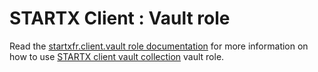 # STARTX Client : Vault role

Read the [startxfr.client.vault role documentation](https://startx-vault-client.readthedocs.io/en/latest/roles/vault/)
for more information on how to use [STARTX client vault collection](https://galaxy.vault.com/startxfr/sclientxcm) vault role.
